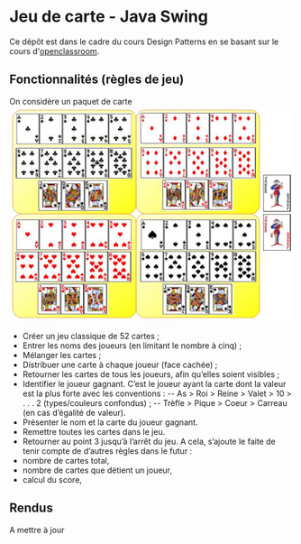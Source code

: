 # Jeu de carte - Java Swing

Ce dépôt est dans le cadre du cours Design Patterns en se basant sur le cours 
d'[openclassroom](https://openclassrooms.com/fr/courses/6810956-ecrivez-du-code-java-maintenable-avec-mvc-et-solid).

## Fonctionnalités (règles de jeu)
On considère un paquet de carte
![cartes](cartes.jpg)
- Créer un jeu classique de 52 cartes ;
- Entrer les noms des joueurs (en limitant le nombre à cinq) ;
-  Mélanger les cartes ;
-  Distribuer une carte à chaque joueur (face cachée) ;
-  Retourner les cartes de tous les joueurs, afin qu’elles soient visibles ;
-  Identifier le joueur gagnant.
    C’est le joueur ayant la carte dont la valeur est la plus forte avec les conventions :
    -- As > Roi > Reine > Valet > 10 > . . . 2 (types/couleurs confondus) ;
    -- Trèfle > Pique > Coeur > Carreau (en cas d’égalité de valeur).
- Présenter le nom et la carte du joueur gagnant.
- Remettre toutes les cartes dans le jeu.
- Retourner au point 3 jusqu’à l’arrêt du jeu.
A cela, s’ajoute le faite de tenir compte de d’autres règles dans le futur :
- nombre de cartes total,
- nombre de cartes que détient un joueur,
- calcul du score,

  
## Rendus
A mettre à jour